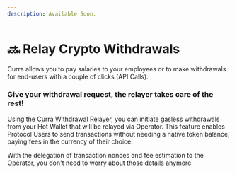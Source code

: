 ```yaml
---
description: Available Soon.
---
```


# 🔜 Relay Crypto Withdrawals

Curra allows you to pay salaries to your employees or to make withdrawals for end-users with a couple of clicks (API Calls).&#x20;

### Give your withdrawal request, the relayer takes care of the rest! <a href="#h-send-your-meta-transactions-the-relayer-takes-care-of-the-rest" id="h-send-your-meta-transactions-the-relayer-takes-care-of-the-rest"></a>

Using the Curra Withdrawal Relayer, you can initiate gasless withdrawals from your Hot Wallet that will be relayed via Operator. This feature enables Protocol Users to send transactions without needing a native token balance, paying fees in the currency of their choice.&#x20;

With the delegation of transaction nonces and fee estimation to the Operator, you don't need to worry about those details anymore.
